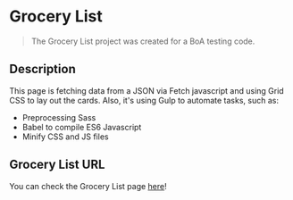# Grocery List
> The Grocery List project was created for a BoA testing code.

## Description
This page is fetching data from a JSON via Fetch javascript and using Grid CSS to lay out the cards. 
Also, it's using Gulp to automate tasks, such as:
* Preprocessing Sass
* Babel to compile ES6 Javascript
* Minify CSS and JS files

## Grocery List URL
You can check the Grocery List page [here](http://htmlpreview.github.io/?https://github.com/fefyben/boa-test/blob/master/index.html)!
